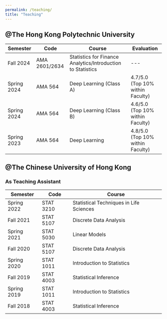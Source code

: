 ```yaml
---
permalink: /teaching/
title: "Teaching"
---
```


## @The Hong Kong Polytechnic University
 

| Semester       | Code      |     Course                                                   |Evaluation|
| --------       | ------    | ------------------------------------------------------------ |----------|
| Fall   2024    | AMA 2601/2634  | Statistics for Finance Analytics/Introduction to Statistics      | ---      |
| Spring 2024    | AMA 564   | Deep Learning (Class A)                                      | 4.7/5.0 (Top 10% within Faculty) |
| Spring 2024    | AMA 564   | Deep Learning (Class B)                                      | 4.6/5.0 (Top 10% within Faculty) |
| Spring 2023    | AMA 564   | Deep Learning                                                | 4.8/5.0 (Top 10% within Faculty) |




## @The Chinese University of Hong Kong
### As Teaching Assistant

| Semester       | Code       |     Course                                                 |
| --------       | ------     | ---------------------------------------------------------- |
| Spring 2022    | STAT 3210  | Statistical Techniques in Life Sciences                    |
| Fall 2021		    | STAT 5107  | Discrete Data Analysis                                     |
| Spring 2021    | STAT 5030  | Linear Models                                              |
| Fall 2020      | STAT 5107  | Discrete Data Analysis                                     |
| Spring 2020    | STAT 1011  | Introduction to Statistics                                 |
| Fall 2019      | STAT 4003  | Statistical Inference                                      |
| Spring 2019    | STAT 1011  | Introduction to Statistics                                 |
| Fall 2018      | STAT 4003  | Statistical Inference                                      |
    



